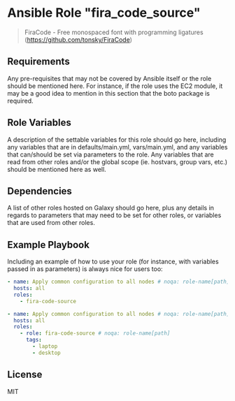 # Ansible Role "fira_code_source"

> FiraCode - Free monospaced font with programming ligatures (https://github.com/tonsky/FiraCode)

## Requirements

Any pre-requisites that may not be covered by Ansible itself or the role should be mentioned here. For instance, if the
role uses the EC2 module, it may be a good idea to mention in this section that the boto package is required.

## Role Variables

A description of the settable variables for this role should go here, including any variables that are in
defaults/main.yml, vars/main.yml, and any variables that can/should be set via parameters to the role. Any variables
that are read from other roles and/or the global scope (ie. hostvars, group vars, etc.) should be mentioned here as
well.

## Dependencies

A list of other roles hosted on Galaxy should go here, plus any details in regards to parameters that may need to be set
for other roles, or variables that are used from other roles.

## Example Playbook

Including an example of how to use your role (for instance, with variables passed in as parameters) is always nice for
users too:

```yaml
- name: Apply common configuration to all nodes # noqa: role-name[path]
  hosts: all
  roles:
    - fira-code-source
```

```yaml
- name: Apply common configuration to all nodes # noqa: role-name[path]
  hosts: all
  roles:
    - role: fira-code-source # noqa: role-name[path]
      tags:
        - laptop
        - desktop
```

## License

MIT
